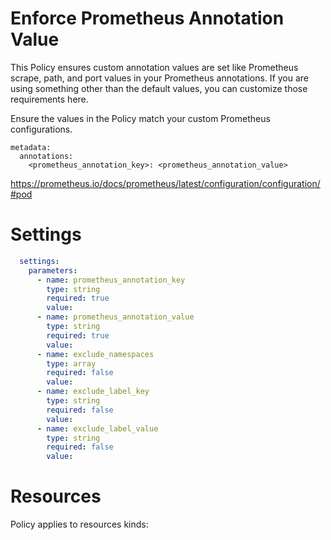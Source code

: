 # Enforce Prometheus Annotation Value

This Policy ensures custom annotation values are set like Prometheus scrape, path, and port values in your Prometheus annotations. If you are using something other than the default values, you can customize those requirements here. 


Ensure the values in the Policy match your custom Prometheus configurations. 
```
metadata:
  annotations:
    <prometheus_annotation_key>: <prometheus_annotation_value>
```
https://prometheus.io/docs/prometheus/latest/configuration/configuration/#pod


# Settings
```yaml
  settings:
    parameters:
      - name: prometheus_annotation_key
        type: string
        required: true
        value:
      - name: prometheus_annotation_value
        type: string
        required: true
        value:
      - name: exclude_namespaces
        type: array
        required: false
        value:
      - name: exclude_label_key
        type: string
        required: false
        value:
      - name: exclude_label_value
        type: string
        required: false
        value:
```

# Resources
Policy applies to resources kinds:

